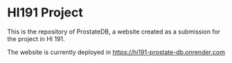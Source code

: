 # HI191 Project
<p>This is the repository of ProstateDB, a website created as a submission for the project in HI 191.</p>
<p>The website is currently deployed in <a href='https://hi191-prostate-db.onrender.com'>https://hi191-prostate-db.onrender.com</a></p>
